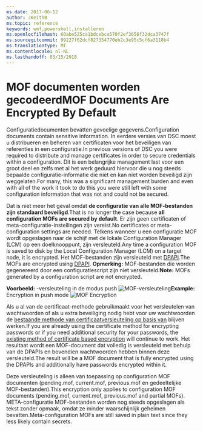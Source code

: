 ```yaml
---
ms.date: 2017-06-12
author: JKeithB
ms.topic: reference
keywords: wmf,powershell,installeren
ms.openlocfilehash: 60abe525ca1bdcebca570f2ef3656f32dca3747f
ms.sourcegitcommit: 99227f62dcf827354770eb2c3e95c5cf6a3118b4
ms.translationtype: MT
ms.contentlocale: nl-NL
ms.lasthandoff: 03/15/2018
---
```

# <a name="mof-documents-are-encrypted-by-default"></a><span data-ttu-id="905dc-102">MOF documenten worden gecodeerd</span><span class="sxs-lookup"><span data-stu-id="905dc-102">MOF Documents Are Encrypted By Default</span></span>

<span data-ttu-id="905dc-103">Configuratiedocumenten bevatten gevoelige gegevens.</span><span class="sxs-lookup"><span data-stu-id="905dc-103">Configuration documents contain sensitive information.</span></span> <span data-ttu-id="905dc-104">In eerdere versies van DSC moest u distribueren en beheren van certificaten voor het beveiligen van referenties in een configuratie.</span><span class="sxs-lookup"><span data-stu-id="905dc-104">In previous versions of DSC you were required to distribute and manage certificates in order to secure credentials within a configuration.</span></span> <span data-ttu-id="905dc-105">Dit is een belangrijke management last voor een groot deel en zelfs met al het werk geduurd hiervoor die u nog steeds bepaalde configuratie-informatie die niet en kan niet worden beveiligd zijn weggelaten.</span><span class="sxs-lookup"><span data-stu-id="905dc-105">For many, this was a significant management burden and even with all of the work it took to do this you were still left with some configuration information that was not and could not be secured.</span></span> 

<span data-ttu-id="905dc-106">Dat is niet meer het geval omdat **de configuratie van alle MOF-bestanden zijn standaard beveiligd**.</span><span class="sxs-lookup"><span data-stu-id="905dc-106">That is no longer the case because **all configuration MOFs are secured by default**.</span></span> <span data-ttu-id="905dc-107">Er zijn geen certificaten of meta-configuratie-instellingen zijn vereist.</span><span class="sxs-lookup"><span data-stu-id="905dc-107">No certificates or meta-configuration settings are needed.</span></span> <span data-ttu-id="905dc-108">Telkens wanneer u een configuratie MOF wordt opgeslagen naar de schijf met de lokale Configuration Manager (LCM) op een doelknooppunt, zijn versleuteld.</span><span class="sxs-lookup"><span data-stu-id="905dc-108">Any time a configuration MOF is saved to disk by the Local Configuration Manager (LCM) on a target node, it is encrypted.</span></span> <span data-ttu-id="905dc-109">Het MOF-bestanden zijn versleuteld met [DPAPI](https://msdn.microsoft.com/library/ms995355.aspx).</span><span class="sxs-lookup"><span data-stu-id="905dc-109">The MOFs are encrypted using [DPAPI](https://msdn.microsoft.com/library/ms995355.aspx).</span></span> <span data-ttu-id="905dc-110">**Opmerking:** MOF-bestanden die worden gegenereerd door een configuratiescript zijn niet versleuteld.</span><span class="sxs-lookup"><span data-stu-id="905dc-110">**Note:** MOFs generated by a configuration script are not encrypted.</span></span>

<span data-ttu-id="905dc-111">**Voorbeeld:** -versleuteling in de modus push ![MOF-versleuteling](../images/MOF_Encryption.jpg)</span><span class="sxs-lookup"><span data-stu-id="905dc-111">**Example:** Encryption in push mode ![MOF Encryption](../images/MOF_Encryption.jpg)</span></span>

<span data-ttu-id="905dc-112">Als u al van de certificaat-methode gebruikmaakt voor het versleutelen van wachtwoorden of als u extra beveiliging nodig hebt voor uw wachtwoorden de [bestaande methode van certificaatversleuteling op basis van](https://msdn.microsoft.com/powershell/dsc/securemof) blijven werken.</span><span class="sxs-lookup"><span data-stu-id="905dc-112">If you are already using the certificate method for encrypting passwords or if you need additional security for your passwords, the [existing method of certificate based encryption](https://msdn.microsoft.com/powershell/dsc/securemof) will continue to work.</span></span> <span data-ttu-id="905dc-113">Het resultaat wordt een MOF-document dat volledig is versleuteld met behulp van de DPAPIs en bovendien wachtwoorden hebben binnen deze versleuteld.</span><span class="sxs-lookup"><span data-stu-id="905dc-113">The result will be a MOF document that is fully encrypted using the DPAPIs and additionally have passwords encrypted within it.</span></span>

<span data-ttu-id="905dc-114">Deze versleuteling is alleen van toepassing op configuration MOF documenten (pending.mof, current.mof, previous.mof en gedeeltelijke MOF-bestanden).</span><span class="sxs-lookup"><span data-stu-id="905dc-114">This encryption only applies to configuration MOF documents (pending.mof, current.mof, previous.mof and partial MOFs).</span></span> <span data-ttu-id="905dc-115">META-configuratie MOF-bestanden worden nog steeds opgeslagen als tekst zonder opmaak, omdat ze minder waarschijnlijk geheimen bevatten.</span><span class="sxs-lookup"><span data-stu-id="905dc-115">Meta-configuration MOFs are still saved in plain text since they less likely contain secrets.</span></span>

